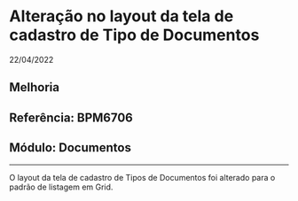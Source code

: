 # Alteração no layout da tela de cadastro de Tipo de Documentos
22/04/2022
## Melhoria
## Referência: BPM6706
## Módulo: Documentos
***

O layout da tela de cadastro de Tipos de Documentos foi alterado para o padrão de listagem em Grid.
